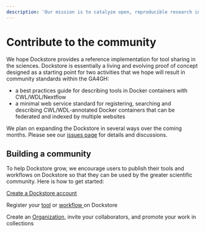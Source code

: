 ```yaml
---
description: 'Our mission is to catalyze open, reproducible research in the cloud'
---
```


# Contribute to the community

We hope Dockstore provides a reference implementation for tool sharing in the sciences. Dockstore is essentially a living and evolving proof of concept designed as a starting point for two activities that we hope will result in community standards within the GA4GH:

* a best practices guide for describing tools in Docker containers with CWL/WDL/Nextflow
* a minimal web service standard for registering, searching and describing CWL/WDL-annotated Docker containers that can be federated and indexed by multiple websites

We plan on expanding the Dockstore in several ways over the coming months. Please see our [issues page](https://github.com/dockstore/dockstore/issues) for details and discussions.

## Building a community

To help Dockstore grow, we encourage users to publish their tools and workflows on Dockstore so that they can be used by the greater scientific community.  Here is how to get started:

[Create a Dockstore account](https://docs.dockstore.org/en/develop/getting-started/register-on-dockstore.html)

Register your [tool](https://docs.dockstore.org/en/develop/getting-started/dockstore-tools.html) or [workflow ](https://docs.dockstore.org/en/develop/getting-started/dockstore-workflows.html)on Dockstore

Create an [Organization](https://docs.dockstore.org/en/develop/advanced-topics/organizations-and-collections.html), invite your collaborators, and promote your work in collections






